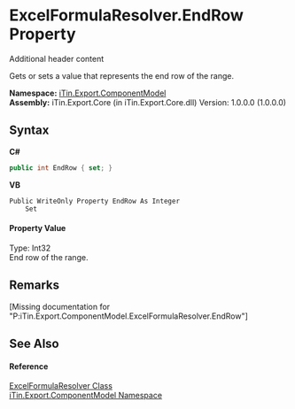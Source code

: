# ExcelFormulaResolver.EndRow Property 
Additional header content 

Gets or sets a value that represents the end row of the range.

**Namespace:**&nbsp;<a href="N_iTin_Export_ComponentModel">iTin.Export.ComponentModel</a><br />**Assembly:**&nbsp;iTin.Export.Core (in iTin.Export.Core.dll) Version: 1.0.0.0 (1.0.0.0)

## Syntax

**C#**<br />
``` C#
public int EndRow { set; }
```

**VB**<br />
``` VB
Public WriteOnly Property EndRow As Integer
	Set
```


#### Property Value
Type: Int32<br />End row of the range.

## Remarks
\[Missing <remarks> documentation for "P:iTin.Export.ComponentModel.ExcelFormulaResolver.EndRow"\]

## See Also


#### Reference
<a href="T_iTin_Export_ComponentModel_ExcelFormulaResolver">ExcelFormulaResolver Class</a><br /><a href="N_iTin_Export_ComponentModel">iTin.Export.ComponentModel Namespace</a><br />